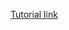 [Tutorial link](https://medium.com/javascript-in-plain-english/full-stack-mongodb-react-node-js-express-js-in-one-simple-app-6cc8ed6de274/)
